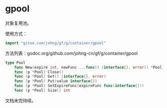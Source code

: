 # gpool

对象复用池。

使用方式：
```go
import "gitee.com/johng/gf/g/container/gpool"
```

方法列表：godoc.org/github.com/johng-cn/gf/g/container/gpool

```go
type Pool
    func New(expire int, newFunc ...func() (interface{}, error)) *Pool
    func (p *Pool) Close()
    func (p *Pool) Get() (interface{}, error)
    func (p *Pool) Put(value interface{})
    func (p *Pool) SetExpireFunc(expireFunc func(interface{}))
    func (p *Pool) Size() int
```

文档未完待续。